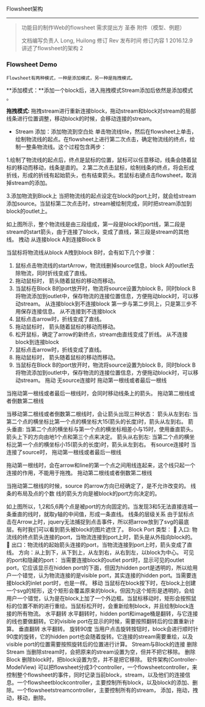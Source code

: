 #
Flowsheet架构

---

> 功能目的制作Web的flowsheet 需求提出方 圣泰 附件（模型、例题）
>
> 文档编写负责人 Long, Huilong 修订 Rev 发布时间 修订内容 1 2016.12.9 讲述了flowsheet的架构 2

### **Flowsheet Demo**

```
Flowsheet有两种模式，一种是添加模式，另一种是拖拽模式。
```

**添加模式：**添加一个block后，进入拖拽模式Stream添加后依然是添加模式 。

**拖拽模式:** 拖拽stream进行重新连接block，拖动stream和block对stream的局部线条进行位置调整，移动block的时候，会移动连接的stream。

* Stream 添加：添加物流到空白处 单击物流线tile，然后在flowsheet上单击，绘制物流线的起点。在flowsheet上进行第二次点击，确定物流线的终点，绘制一整条物流线。这个过程包含两步：

1.绘制了物流线的起点后，终点是鼠标的位置，鼠标可以任意移动，线条会随着鼠标的移动而移动，线条是直的。
2.第二次点击鼠标，绘制线条的终点，将会形成折线，形成的折线有起始箭头，也有结束箭头。若鼠标右键点击flowsheet，取消掉stream的添加。

3.添加物流到Block上 当把物流线的起点设定在block的port上时，就会给stream添加source。当鼠标第二次点击时，stream被绘制完成，同时把stream添加到block的outlet上。

如上图所示，整个物流线是由三段组成，第一段是block的port线，第二段是stream的start箭头，由于连接了block，变成了直线，第三段是stream的其他线。 拽动 从连接block A到连接Block B

当鼠标将物流线从block A拽到block B时，会有如下几个步骤：

1. 鼠标点击物流线的startArrow，物流线删掉source信息，block A的outlet去除物流，同时折线变成了直线。
2. 拖动鼠标时， 箭头随着鼠标的移动而移动。
3. 当鼠标在Block B的port放开时，物流将source设置为block B，同时block B 将物流添加到outlet中，保存物流的连接位置信息，方便拖动block时，可以移动stream。 从连接block到不连接block 第一步与第二步同上，只是第三步不用保存连接信息。 从不连接到不连接block
4. 鼠标点击arrow时，折线变成了直线。
5. 拖动鼠标时， 箭头随着鼠标的移动而移动。
6. 松开鼠标，确定了arrow的新终点，stream由直线变成了折线。 从不连接block到连接block
7. 鼠标点击arrow时，折线变成了直线。
8. 拖动鼠标时， 箭头随着鼠标的移动而移动。
9. 当鼠标在Block B的port放开时，物流将source设置为block B，同时block B 将物流添加到outlet中，保存物流的连接位置信息，方便拖动block时，可以移动stream。 拖动 无source连接时 拖动第一根线或者最后一根线

当拖动第一根线或者最后一根线时，会同时移动线条上的箭头。 拖动第二根线或者倒数第二根线

当移动第二根线或者倒数第二根线时，会让箭头出现三种状态： 箭头从左到右: 当第二个点的横坐标比第一个点的横坐标大15\(箭头的长度\)时，箭头从左到右。 箭头垂直: 当第二个点的横坐标与第一个点的横坐标相差小与15时，使用垂直箭头。箭头上下的方向由地1个点和第三个点来决定。 箭头从右到左: 当第二个点的横坐标比第一个点的横坐标小15\(箭头的长度\)时，箭头从左到右。 有source连接时 当连接了source时， 拖动第一根线或者最后一根线

拖动第一根线时，会在arrow和line的第一个点之间用线连起来，这个线只起一个连接的作用，不能用于拖拽。 拖动第二根线或者倒数第二根线

当拖动第二根线的时候，source 的arrow方向已经确定了，是不允许改变的。 线条的布局及点的个数 线的箭头方向是被block的port方向决定的。

如上图所以，1,2和5,6两个点是被port的方向固定的。当发现3和5无法直接连城一条垂直的线时，就取y轴的中间值，形成一条直线。 线条的层级关系 由于鼠标点击在Arrow上时，jquery无法捕捉到点击事件，所以把arrow放到了svg的最底层。有时我们可以看到箭头被block的图片遮住了。 Block Port 类型：  入口: 物流线的终点箭头连接的port，当物流连接到port上时，箭头是从外指向block的。  出口：物流线的起始箭头连接的port，当物流连接到port上时，箭头变成了直线。 方向：从上到下，从下到上，从左到右，从右到左，以block为中心。 可见的port和隐藏的port： 当需要连接block的outlet port时，显示可见的outlet port，它应该显示在hidden port的下面，但因为hidden port是透明的，所以给用户一个错觉，认为物流连接的是visible port，其实连接的hidden port。当需要连接block的inlet port时，也是一样。 移动 当鼠标在block按下时，在block上创建一个svg的矩形，这个矩形会覆盖原来的block，但因为这个矩形是透明的，会给用户一个错觉，认为是在block上加了一个外边框。当鼠标移动时，矩形会按照鼠标的位置不断的进行重绘。当鼠标松开时，会重新绘制block，并且绘制block连接的所有物流。 水平翻转 水平翻转时，hidden port和image桶是翻转，与它连接的线也要做翻转。它的visible port在显示的时候，需要按照翻转后的位置重新计算。 垂直翻转 水平翻转。 旋转90度 当用户点击旋转按钮时，block会进行顺时针90度的旋转，它的hidden port也会随着旋转。它连接的stream需要重绘，以及visible port的位置需要按照旋转后的位置进行计算。 Stream与Block的连接 删除Stream 当删除stream时，会把原来的stream设置为空，但并不把它移除。 删除Block 删除block时，把block设置为空，并不是把它移除。 软件架构\(Controller-ModelView\) 可以把flowsheet分成3个controller，一个flowsheetcontroller，来控制整个flowsheet的事件，同时记录当前block，stream，以及他们的连接信息。一个flowsheetblockcontroller，主要控制所有block，以及block的添加、删除。一个flowsheetstreamcontroller，主要控制所有的stream， 添加，拖动，拽动，移动，删除。
